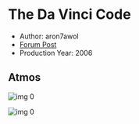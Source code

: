 # The Da Vinci Code

* Author: aron7awol
* [Forum Post](https://www.avsforum.com/threads/bass-eq-for-filtered-movies.2995212/post-58221004)
* Production Year: 2006

## Atmos

![img 0](https://i.imgur.com/loIvG1N.jpg)

![img 0](https://i.imgur.com/WCJdJXI.png)

